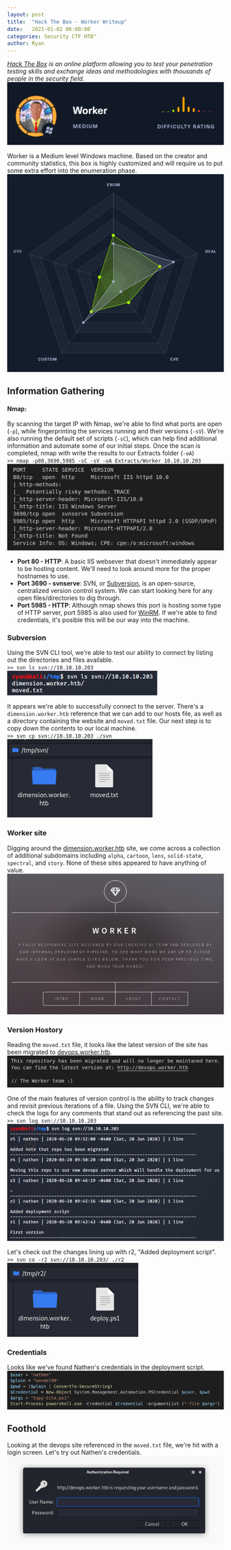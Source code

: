 ```yaml
---
layout: post
title:  "Hack The Box - Worker Writeup"
date:   2021-01-02 06:00:00
categories: Security CTF HTB"
author: Ryan
---
```


*[Hack The Box](https://hackthebox.eu) is an online platform allowing you to test your penetration testing skills and exchange ideas and methodologies with thousands of people in the security field.*  
![Header](../images/HTB-Worker/Header.png)

Worker is a Medium level Windows machine. Based on the creator and community statistics, this box is highly customized and will require us to put some extra effort into the enumeration phase. 
![Statistics](../images/HTB-Worker/Statistics.png)

## Information Gathering

#### Nmap:
By scanning the target IP with Nmap, we're able to find what ports are open (`-p`), while fingerprinting the services running and their versions (`-sV`). We're also running the default set of scripts (`-sC`), which can help find additional information and automate some of our initial steps. Once the scan is completed, nmap with write the results to our Extracts folder (`-oA`)  
`>> nmap -p80,3690,5985 -sC -sV -oA Extracts/Worker 10.10.10.203`  
![Nmap](../images/HTB-Worker/nmap.png)

* **Port 80 - HTTP**: A basic IIS websever that doesn't immediately appear to be hosting content. We'll need to look around more for the proper hostnames to use.
* **Port 3690 - svnserve**: SVN, or [Subversion](https://subversion.apache.org/faq.html#why), is an open-source, centralized version control system. We can start looking here for any open files/directories to dig through.
* **Port 5985 - HTTP**: Although nmap shows this port is hosting some type of HTTP server, port 5985 is also used for [WinRM](https://docs.microsoft.com/en-us/windows/win32/winrm/portal). If we're able to find credentials, it's posible this will be our way into the machine.

### Subversion
Using the SVN CLI tool, we're able to test our ability to connect by listing out the directories and files available.  
`>> svn ls svn://10.10.10.203`  
![List](../images/HTB-Worker/Info_SVN_ls.png)

It appears we're able to successfully connect to the server. There's a `dimension.worker.htb` reference that we can add to our hosts file, as well as a directory containing the website and `moved.txt` file. Our next step is to copy down the contents to our local machine.  
`>> svn cp svn://10.10.10.203 ./svn`  
![Copy](../images/HTB-Worker/Info_SVN_cp.png)

### Worker site
Digging around the [dimension.worker.htb](http://dimension.worker.htb) site, we come across a collection of additional subdomains including `alpha`, `cartoon`, `lens`, `solid-state`, `spectral`, and `story`. None of these sites appeared to have anything of value.
![Worker](../images/HTB-Worker/Info_Worker.png)

### Version Hostory
Reading the `moved.txt` file, it looks like the latest version of the site has been migrated to [devops.worker.htb](http://devops.worker.htb).  
![Moved](../images/HTB-Worker/Info_Moved.png)

One of the main features of version control is the ability to track changes and revisit previous iterations of a file. Using the SVN CLI, we're able to check the logs for any comments that stand out as referencing the past site. 
`>> svn log svn://10.10.10.203`  
![Log](../images/HTB-Worker/Info_SVN_log.png)

Let's check out the changes lining up with r2, "Added deployment script".  
`>> svn co -r2 svn://10.10.10.203/ ./r2`  
![Checkout](../images/HTB-Worker/Info_SVN_co.png)

### Credentials
Looks like we've found Nathen's credentials in the deployment script.
![Deploy](../images/HTB-Worker/Info_Deploy.png)

## Foothold
Looking at the devops site referenced in the `moved.txt` file, we're hit with a login screen. Let's try out Nathen's credentials.  
![Devops](../images/HTB-Worker/Foothold_Devops.png)

